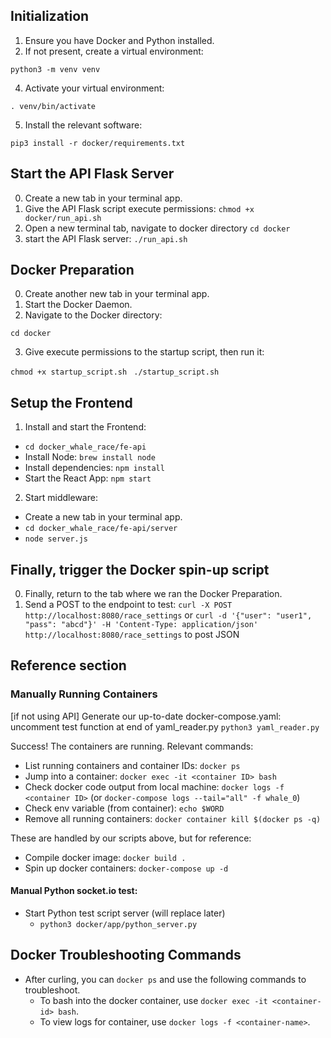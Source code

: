 ## Initialization

1. Ensure you have Docker and Python installed.
2. If not present, create a virtual environment:

`python3 -m venv venv`

4. Activate your virtual environment:

`. venv/bin/activate`

5. Install the relevant software:

`pip3 install -r docker/requirements.txt`

## Start the API Flask Server

0. Create a new tab in your terminal app.
6. Give the API Flask script execute permissions:
`chmod +x docker/run_api.sh`
2. Open a new terminal tab, navigate to docker directory
  `cd docker`
3. start the API Flask server:
`./run_api.sh`


## Docker Preparation

0. Create another new tab in your terminal app.
1. Start the Docker Daemon.
2. Navigate to the Docker directory:

`cd docker`

3. Give execute permissions to the startup script, then run it:

`chmod +x startup_script.sh `
`./startup_script.sh `

## Setup the Frontend

1. Install and start the Frontend:
  - `cd docker_whale_race/fe-api`
  - Install Node: `brew install node`
  - Install dependencies: `npm install`
  - Start the React App: `npm start`


2. Start middleware: 
  - Create a new tab in your terminal app.
  - `cd docker_whale_race/fe-api/server`
  - `node server.js`

## Finally, trigger the Docker spin-up script

0. Finally, return to the tab where we ran the Docker Preparation.
1. Send a POST to the endpoint to test:
`curl -X POST http://localhost:8080/race_settings`
or `curl -d '{"user": "user1", "pass": "abcd"}' -H 'Content-Type: application/json' http://localhost:8080/race_settings` to post JSON



## Reference section
### Manually Running Containers

[if not using API] Generate our up-to-date docker-compose.yaml:
uncomment test function at end of yaml_reader.py
`python3 yaml_reader.py`

Success! The containers are running. Relevant commands:

- List running containers and container IDs: `docker ps`
- Jump into a container: `docker exec -it <container ID> bash`
- Check docker code output from local machine: `docker logs -f <container ID>` (or `docker-compose logs --tail="all" -f whale_0`)
- Check env variable (from container): `echo $WORD`
- Remove all running containers: `docker container kill $(docker ps -q)`

These are handled by our scripts above, but for reference:

- Compile docker image: `docker build .`
- Spin up docker containers: `docker-compose up -d`

#### Manual Python socket.io test:
- Start Python test script server (will replace later)
  - `python3 docker/app/python_server.py`


## Docker Troubleshooting Commands
- After curling, you can `docker ps` and use the following commands to troubleshoot.
  - To bash into the docker container, use `docker exec -it <container-id> bash`.
  - To view logs for container, use `docker logs -f <container-name>`.
